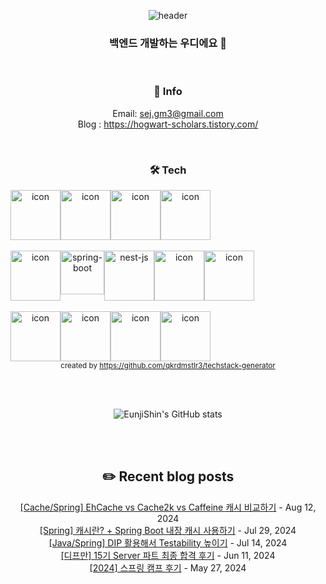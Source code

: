 <div align="center">

![header](https://capsule-render.vercel.app/api?type=waving&color=0:e0c3fc,100:a6c1ee&height=300&section=header&text=Woody's%20github&fontSize=90&fontColor=FFFFFF)
### 백엔드 개발하는 우디에요 👋

</br>

 ### 🌱 Info 
Email: sej.gm3@gmail.com </br>
Blog : https://hogwart-scholars.tistory.com/ </br>

</br>

### 🛠 Tech 
<p align="center">
<div style="display: flex; align-items: flex-start;">
<img src="https://techstack-generator.vercel.app/java-icon.svg" alt="icon" width="80" height="80" />
<img src="https://techstack-generator.vercel.app/js-icon.svg" alt="icon" width="80" height="80" />
<img src="https://techstack-generator.vercel.app/ts-icon.svg" alt="icon" width="80" height="80" />
<img src="https://techstack-generator.vercel.app/python-icon.svg" alt="icon" width="80" height="80" />
</div> </br>
<div style="display: flex; align-items: flex-start;">
<img src="https://techstack-generator.vercel.app/restapi-icon.svg" alt="icon" width="80" height="80" />
<img src="https://user-images.githubusercontent.com/38103085/181780616-1a299b1f-990a-468b-b708-dec753ba7851.png" alt="spring-boot" wide="70" height="70">
<img src="https://user-images.githubusercontent.com/38103085/201467463-63243cca-c2b4-4fef-8370-1e9327c50c84.svg" alt= "nest-js" wide="80" height="80">
<img src="https://techstack-generator.vercel.app/django-icon.svg" alt="icon" width="80" height="80" />
<img src="https://techstack-generator.vercel.app/graphql-icon.svg" alt="icon" width="80" height="80" />
</div> </br>
<div style="display: flex; align-items: flex-start;">
<img src="https://techstack-generator.vercel.app/mysql-icon.svg" alt="icon" width="80" height="80" />
<img src="https://techstack-generator.vercel.app/aws-icon.svg" alt="icon" width="80" height="80" />
<img src="https://techstack-generator.vercel.app/docker-icon.svg" alt="icon" width="80" height="80" />
<img src="https://techstack-generator.vercel.app/github-icon.svg" alt="icon" width="80" height="80" />
</div>
<sub>created by <a href="https://github.com/qkrdmstlr3/techstack-generator" target="_blank">https://github.com/qkrdmstlr3/techstack-generator</a>
</sub>  
</p>

</br></br>

![EunjiShin's GitHub stats](https://github-readme-stats.vercel.app/api?username=EunjiShin&show_icons=true&theme=buefy)

</br></br>

## ✏️ Recent blog posts

[[Cache/Spring] EhCache vs Cache2k vs Caffeine 캐시 비교하기](http://hogwart-scholars.tistory.com/entry/CacheSpring-EhCache-vs-Cache2k-vs-Caffeine-%EC%BA%90%EC%8B%9C-%EB%B9%84%EA%B5%90%ED%95%98%EA%B8%B0) - Aug 12, 2024<br>
[[Spring] 캐시란? + Spring Boot 내장 캐시 사용하기](http://hogwart-scholars.tistory.com/entry/Spring-%EC%BA%90%EC%8B%9C%EB%9E%80-Spring-Boot-%EB%82%B4%EC%9E%A5-%EC%BA%90%EC%8B%9C-%EC%82%AC%EC%9A%A9%ED%95%98%EA%B8%B0) - Jul 29, 2024<br>
[[Java/Spring] DIP 활용해서 Testability 높이기](http://hogwart-scholars.tistory.com/entry/Java-DIP-%ED%99%9C%EC%9A%A9%ED%95%B4%EC%84%9C-Testability-%EB%86%92%EC%9D%B4%EA%B8%B0) - Jul 14, 2024<br>
[[디프만] 15기 Server 파트 최종 합격 후기](http://hogwart-scholars.tistory.com/entry/%EB%94%94%ED%94%84%EB%A7%8C-15%EA%B8%B0-Server-%ED%8C%8C%ED%8A%B8-%EC%B5%9C%EC%A2%85-%ED%95%A9%EA%B2%A9-%ED%9B%84%EA%B8%B0) - Jun 11, 2024<br>
[[2024] 스프링 캠프 후기](http://hogwart-scholars.tistory.com/entry/2024-%EC%8A%A4%ED%94%84%EB%A7%81-%EC%BA%A0%ED%94%84-%ED%9B%84%EA%B8%B0) - May 27, 2024<br>
